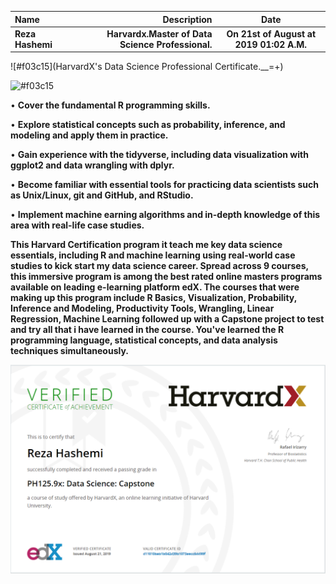 | Name | Description | Date
| :- |-------------: | :-:
| **Reza Hashemi**| **Harvardx.Master of Data Science Professional.**  | __On 21st of August at 2019 01:02 A.M.__

![#f03c15](HarvardX's Data Science Professional Certificate.__=+)

 ![#f03c15](https://placehold.it/15/f03c15/000000?text=+)

• **Cover the fundamental R programming skills.**

• **Explore statistical concepts such as probability, inference, and modeling and apply them in practice.**

• **Gain experience with the tidyverse, including data visualization with ggplot2 and data wrangling with dplyr.**

• **Become familiar with essential tools for practicing data scientists such as Unix/Linux, git and GitHub, and RStudio.**

• **Implement machine earning algorithms and in-depth knowledge of this area with real-life case studies.**

__This Harvard Certification program it teach me key data science essentials, including R and machine learning using real-world case studies to kick start my data science career. Spread across 9 courses, this immersive program is among the best rated online masters programs available on leading e-learning platform edX. The courses that were making up this program include R Basics, Visualization, Probability, Inference and Modeling, Productivity Tools, Wrangling, Linear Regression, Machine Learning followed up with a Capstone project to test and try all that i have learned in the course. You've learned the R programming language, statistical concepts, and data analysis techniques simultaneously.__

![Harvardx Data Science Certification](Harvard.PH125.9x.Data%20Science%20Capstone.PNG)
